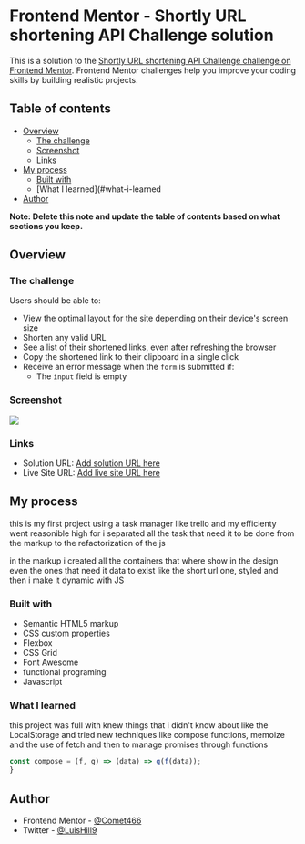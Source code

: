 # Frontend Mentor - Shortly URL shortening API Challenge solution

This is a solution to the [Shortly URL shortening API Challenge challenge on Frontend Mentor](https://www.frontendmentor.io/challenges/url-shortening-api-landing-page-2ce3ob-G). Frontend Mentor challenges help you improve your coding skills by building realistic projects. 

## Table of contents

- [Overview](#overview)
  - [The challenge](#the-challenge)
  - [Screenshot](#screenshot)
  - [Links](#links)
- [My process](#my-process)
  - [Built with](#built-with)
  - [What I learned](#what-i-learned
- [Author](#author)


**Note: Delete this note and update the table of contents based on what sections you keep.**

## Overview

### The challenge

Users should be able to:

- View the optimal layout for the site depending on their device's screen size
- Shorten any valid URL
- See a list of their shortened links, even after refreshing the browser
- Copy the shortened link to their clipboard in a single click
- Receive an error message when the `form` is submitted if:
  - The `input` field is empty

### Screenshot

![](./Screenshot.jpg)



### Links

- Solution URL: [Add solution URL here](https://github.com/Silkiercomet/url-shortening-site)
- Live Site URL: [Add live site URL here](https://silkiercomet.github.io/url-shortening-site/)

## My process

  this is my first project using a task manager like trello and my efficienty went reasonible high for 
  i separated all the task that need it to be done from the markup to the refactorization of the js

  in the markup i created all the containers that where show in the design even the ones that need it
  data to exist like the short url one, styled and then i make it dynamic with JS

### Built with

- Semantic HTML5 markup
- CSS custom properties
- Flexbox
- CSS Grid
- Font Awesome
- functional programing
- Javascript


### What I learned

this project was full with knew things that i didn't know about like the LocalStorage and tried new techniques like compose functions, memoize and the use of fetch and then to manage promises through functions 


```js
const compose = (f, g) => (data) => g(f(data));
}
```

## Author

- Frontend Mentor - [@Comet466](https://www.frontendmentor.io/profile/Comet466)
- Twitter - [@LuisHill9](https://www.twitter.com/yourusername)



